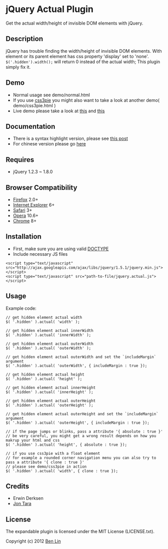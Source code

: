 # jQuery Actual Plugin

Get the actual width/height of invisible DOM elements with jQuery.



## Description

jQuery has trouble finding the width/height of invisible DOM elements. With element or its parent element has css property 'display' set to 'none'. `$('.hidden').width();` will return 0 instead of the actual width; This plugin simply fix it.



## Demo

- Normal usage see demo/normal.html
- If you use [css3pie](http://css3pie.com/) you might also want to take a look at another demo( demo/css3pie.html )
- Live demo please take a look at [this](http://dreamerslab.com/demos/get-hidden-element-width-with-jquery-actual-plugin) and [this](http://dreamerslab.com/demos/get-hidden-element-width-with-jquery-actual-plugin-with-css3pie/)



## Documentation

- There is a syntax highlight version, please see [this post](http://dreamerslab.com/blog/en/get-hidden-elements-width-and-height-with-jquery/)
- For chinese version please go [here](http://dreamerslab.com/blog/tw/get-hidden-elements-width-and-height-with-jquery/)



## Requires

- jQuery 1.2.3 ~ 1.8.0



## Browser Compatibility

- [Firefox](http://mzl.la/RNaI) 2.0+
- [Internet Explorer](http://bit.ly/9fMgIQ) 6+
- [Safari](http://bit.ly/gMhzVR) 3+
- [Opera](http://bit.ly/fWJzaC) 10.6+
- [Chrome](http://bit.ly/ePHvYZ) 8+



## Installation
- First, make sure you are using valid [DOCTYPE](http://bit.ly/hQK1Rk)
- Include necessary JS files

<!-- -->

    <script type="text/javascript" src="http://ajax.googleapis.com/ajax/libs/jquery/1.5.1/jquery.min.js"></script>
    <script type="text/javascript" src="path-to-file/jquery.actual.js"></script>



## Usage

Example code:

    // get hidden element actual width
    $( '.hidden' ).actual( 'width' );

    // get hidden element actual innerWidth
    $( '.hidden' ).actual( 'innerWidth' );

    // get hidden element actual outerWidth
    $( '.hidden' ).actual( 'outerWidth' );

    // get hidden element actual outerWidth and set the `includeMargin` argument
    $( '.hidden' ).actual( 'outerWidth', { includeMargin : true });

    // get hidden element actual height
    $( '.hidden' ).actual( 'height' );

    // get hidden element actual innerHeight
    $( '.hidden' ).actual( 'innerHeight' );

    // get hidden element actual outerHeight
    $( '.hidden' ).actual( 'outerHeight' );

    // get hidden element actual outerHeight and set the `includeMargin` argument
    $( '.hidden' ).actual( 'outerHeight', { includeMargin : true });

    // if the page jumps or blinks, pass a attribute '{ absolute : true }'
    // be very careful, you might get a wrong result depends on how you makrup your html and css
    $( '.hidden' ).actual( 'height', { absolute : true });

    // if you use css3pie with a float element
    // for example a rounded corner navigation menu you can also try to pass a attribute '{ clone : true }'
    // please see demo/css3pie in action
    $( '.hidden' ).actual( 'width', { clone : true });



## Credits

- Erwin Derksen
- [Jon Tara](https://github.com/jtara)



## License

The expandable plugin is licensed under the MIT License (LICENSE.txt).

Copyright (c) 2012 [Ben Lin](http://dreamerslab.com)